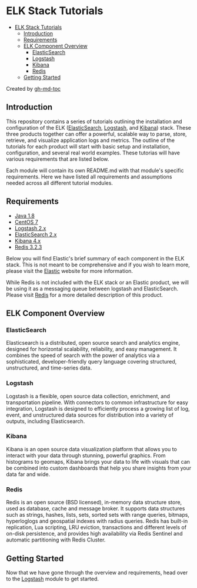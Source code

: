 # ELK Stack Tutorials

  * [ELK Stack Tutorials](#elk-stack-tutorials)
    * [Introduction](#introduction)
    * [Requirements](#requirements)
    * [ELK Component Overview](#elk-component-overview)
      * [ElasticSearch](#elasticsearch)
      * [Logstash](#logstash)
      * [Kibana](#kibana)
      * [Redis](#redis)
    * [Getting Started](#getting-started)

Created by [gh-md-toc](https://github.com/ekalinin/github-markdown-toc)

## Introduction

This repository contains a series of tutorials outlining the installation and configuration of the ELK
([ElasticSearch](https://www.elastic.co/products/elasticsearch), [Logstash](https://www.elastic.co/products/logstash), and
[Kibana](https://www.elastic.co/products/kibana)) stack. These three products together can offer a powerful, scalable way
to parse, store, retrieve, and visualize application logs and metrics. The outline of the tutorials for each product
will start with basic setup and installation, configuration, and several real world examples. These tutorias will have
various requirements that are listed below.

Each module will contain its own README.md with that module's specific requirements. Here we have listed all requirements
and assumptions needed across all different tutorial modules.

## Requirements
- [Java 1.8](http://www.oracle.com/technetwork/java/javase/overview/index.html)
- [CentOS 7](https://www.centos.org/download/)
- [Logstash 2.x](https://www.elastic.co/downloads/logstash)
- [ElasticSearch 2.x](https://www.elastic.co/downloads/elasticsearch)
- [Kibana 4.x](https://www.elastic.co/downloads/kibana)
- [Redis 3.2.3](http://redis.io/download)

Below you will find Elastic's brief summary of each component in the ELK stack. This is not meant to be comprehensive
and if you wish to learn more, please visit the [Elastic](https://www.elastic.co/) website for more information.

While Redis is not included with the ELK stack or an Elastic product, we will be using it as a messaging queue
between logstash and ElasticSearch. Please visit [Redis](http://redis.io/download) for a more detailed description
of this product.

## ELK Component Overview

### ElasticSearch

Elasticsearch is a distributed, open source search and analytics engine, designed for horizontal scalability,
reliability, and easy management. It combines the speed of search with the power of analytics via a sophisticated,
developer-friendly query language covering structured, unstructured, and time-series data.

### Logstash

Logstash is a flexible, open source data collection, enrichment, and transportation pipeline.
With connectors to common infrastructure for easy integration,
Logstash is designed to efficiently process a growing list of log, event, and unstructured data sources
for distribution into a variety of outputs, including Elasticsearch.

### Kibana

Kibana is an open source data visualization platform that allows you to interact with your data through
stunning, powerful graphics. From histograms to geomaps, Kibana brings your data to life with visuals that
can be combined into custom dashboards that help you share insights from your data far and wide.

### Redis

Redis is an open source (BSD licensed), in-memory data structure store, used as database, cache and
message broker. It supports data structures such as strings, hashes, lists, sets, sorted sets with
range queries, bitmaps, hyperloglogs and geospatial indexes with radius queries. Redis has built-in
replication, Lua scripting, LRU eviction, transactions and different levels of on-disk persistence,
and provides high availability via Redis Sentinel and automatic partitioning with Redis Cluster.


## Getting Started

Now that we have gone through the overview and requirements, head over to the [Logstash](Logstash/README.md)
module to get started.

